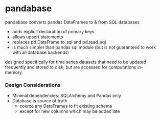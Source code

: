 # pandabase
pandabase converts pandas DataFrames to &amp; from SQL databases

* adds explicit declaration of primary keys
* allows upsert statements 
* replaces pd.DataFrame.to_sql and pd.read_sql
* is much simpler than pandas sql module (but is not guaranteed to work with all database backends)

designed specifically for time series datasets that need to be updated frequently and stored to disk, but are accessed for computations in-memory.

### Design Considerations
* Minimal dependencies: SQLAlchemy and Pandas only
* Database is source of truth
    * coerce any DataFrames to fit existing schema
    * except for new columns which may be added late